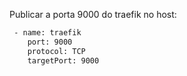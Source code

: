 Publicar a porta 9000 do traefik no host:
```bash 
 - name: traefik
    port: 9000
    protocol: TCP
    targetPort: 9000
```
